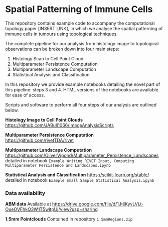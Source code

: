 # Spatial Patterning of Immune Cells

This repository contains example code to accompany the computational topology paper [INSERT LINK], in which we analyse the spatial patterning of immune cells in tumours using topological techniques.

The complete pipeline for our analysis from histology image to topological observations can be broken down into four main steps:

1. Histology Scan to Cell Point Cloud
2. Multiparameter Persistence Computation
3. Multiparameter Landscape Computation
4. Statistical Analysis and Classification

In this repository we provide example notebooks detailing the novel part of this pipeline: steps 3 and 4. HTML versions of the notebooks are available for ease of access.

Scripts and software to perform all four steps of our analysis are outlined below. 

**Histology Image to Cell Point Clouds**
https://github.com/JABull1066/ImageAnalysisScripts

**Multiparameter Persistence Computation**
https://github.com/rivetTDA/rivet

**Multiparameter Landscape Computation**
https://github.com/OliverVipond/Multiparameter_Persistence_Landscapes detailed in notebook `Example Writing RIVET Input, Computing Multiparameter Persistence and Landscapes.ipynb`

**Statistical Analysis and Classification**
https://scikit-learn.org/stable/ detailed in notebook `Example Small Sample Statistical Analysis.ipynb`


### Data availability

**ABM data**
Available at https://drive.google.com/file/d/1JtjlKyvLVLt-OueOVFhkQ3W1T5witpUj/view?usp=sharing

**1.5mm Pointclouds**
Contained in repository `1.5mmRegions.zip`
